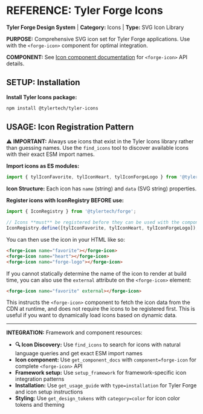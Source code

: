 # REFERENCE: Tyler Forge Icons

**Tyler Forge Design System** | **Category:** Icons | **Type:** SVG Icon Library

**PURPOSE:** Comprehensive SVG icon set for Tyler Forge applications. Use with the `<forge-icon>` component for optimal integration.

**COMPONENT:** See [Icon component documentation](forge://component/forge-icon) for `<forge-icon>` API details.

## SETUP: Installation

**Install Tyler Icons package:**

```bash
npm install @tylertech/tyler-icons
```

## USAGE: Icon Registration Pattern

⚠️ **IMPORTANT:** Always use icons that exist in the Tyler Icons library rather than guessing names. Use the `find_icons` tool to discover available icons with their exact ESM import names.

**Import icons as ES modules:**

```javascript
import { tylIconFavorite, tylIconHeart, tylIconForgeLogo } from '@tylertech/tyler-icons';
```

**Icon Structure:** Each icon has `name` (string) and `data` (SVG string) properties.

**Register icons with IconRegistry BEFORE use:**

```javascript
import { IconRegistry } from '@tylertech/forge';

// Icons **must** be registered before they can be used with the component
IconRegistry.define([tylIconFavorite, tylIconHeart, tylIconForgeLogo]);
```

You can then use the icon in your HTML like so:

```html
<forge-icon name="favorite"></forge-icon>
<forge-icon name="heart"></forge-icon>
<forge-icon name="forge-logo"></forge-icon>
```

If you cannot statically determine the name of the icon to render at build time, you can also use the `external` attribute on the `<forge-icon>` element:

```html
<forge-icon name="favorite" external></forge-icon>
```

This instructs the `<forge-icon>` component to fetch the icon data from the CDN at runtime, and does not require the icons to be registered first. This is useful if you want to dynamically load icons based on dynamic data.

---

**INTEGRATION:** Framework and component resources:
- **🔍 Icon Discovery:** Use `find_icons` to search for icons with natural language queries and get exact ESM import names
- **Icon component:** Use `get_component_docs` with `component=forge-icon` for complete `<forge-icon>` API
- **Framework setup:** Use `setup_framework` for framework-specific icon integration patterns
- **Installation:** Use `get_usage_guide` with `type=installation` for Tyler Forge and icon setup instructions
- **Styling:** Use `get_design_tokens` with `category=color` for icon color tokens and theming
